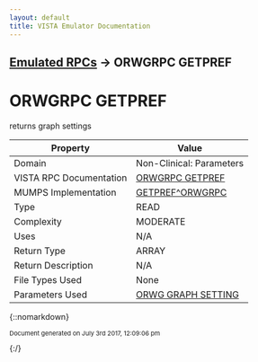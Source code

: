 ```yaml
---
layout: default
title: VISTA Emulator Documentation
---
```


## [Emulated RPCs](TableOfContents) &#8594; ORWGRPC GETPREF
# ORWGRPC GETPREF

returns graph settings

Property | Value
--- | ---
Domain | Non-Clinical: Parameters
VISTA RPC Documentation | [ORWGRPC GETPREF](../VISTARPC/ORWGRPC_GETPREF)
MUMPS Implementation | [GETPREF^ORWGRPC](http://code.osehra.org/dox/Routine_ORWGRPC_source.html)
Type | READ
Complexity | MODERATE
Uses | N/A
Return Type | ARRAY
Return Description | N/A
File Types Used | None
Parameters Used | [ORWG GRAPH SETTING](../Parameters/ORWG_GRAPH_SETTING)


{::nomarkdown} <br/><p style="font-size: 11px">Document generated on July 3rd 2017, 12:09:06 pm</p>{:/}